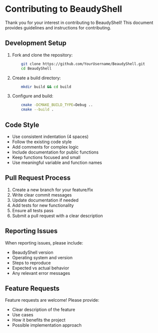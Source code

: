 # Contributing to BeaudyShell

Thank you for your interest in contributing to BeaudyShell! This document provides guidelines and instructions for contributing.

## Development Setup

1. Fork and clone the repository:

    ```bash
        git clone https://github.com/YourUsername/BeaudyShell.git
        cd BeaudyShell
    ```

2. Create a build directory:

    ```bash
        mkdir build && cd build
    ```

3. Configure and build:

    ```bash
        cmake -DCMAKE_BUILD_TYPE=Debug ..
        cmake --build .
    ```

## Code Style

- Use consistent indentation (4 spaces)
- Follow the existing code style
- Add comments for complex logic
- Include documentation for public functions
- Keep functions focused and small
- Use meaningful variable and function names

## Pull Request Process

1. Create a new branch for your feature/fix
2. Write clear commit messages
3. Update documentation if needed
4. Add tests for new functionality
5. Ensure all tests pass
6. Submit a pull request with a clear description

## Reporting Issues

When reporting issues, please include:

- BeaudyShell version
- Operating system and version
- Steps to reproduce
- Expected vs actual behavior
- Any relevant error messages

## Feature Requests

Feature requests are welcome! Please provide:

- Clear description of the feature
- Use cases
- How it benefits the project
- Possible implementation approach
